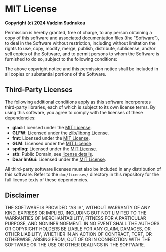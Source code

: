 # MIT License

**Copyright (c) 2024 Vadzim Sudnukou**

Permission is hereby granted, free of charge, to any person obtaining a copy of this software and associated documentation files (the "Software"), to deal in the Software without restriction, including without limitation the rights to use, copy, modify, merge, publish, distribute, sublicense, and/or sell copies of the Software, and to permit persons to whom the Software is furnished to do so, subject to the following conditions:

The above copyright notice and this permission notice shall be included in all copies or substantial portions of the Software.

## Third-Party Licenses

The following additional conditions apply as this software incorporates third-party libraries, each of which is subject to its own license terms. By using this software, you agree to comply with the licenses of these dependencies:

- **glad**: Licensed under the [MIT License](doc/licenses/glad/LICENSE).
- **GLFW**: Licensed under the [zlib/libpng License](doc/licenses/GLFW/LICENSE.md).
- **fmt**: Licensed under the [MIT License](doc/licenses/fmt/LICENSE).
- **GLM**: Licensed under the [MIT License](doc/licenses/GLM/copying.txt).
- **spdlog**: Licensed under the [MIT License](doc/licenses/spdlog/LICENSE).
- **stb**: Public Domain, see [license details](doc/licenses/stb/LICENSE).
- **Dear ImGui**: Licensed under the [MIT License](doc/licenses/ImGui/LICENSE.txt).

All third-party software licenses must also be included in any distribution of this software. Refer to the `doc/licenses/` directory in this repository for the full license texts of these dependencies.

## Disclaimer

THE SOFTWARE IS PROVIDED "AS IS", WITHOUT WARRANTY OF ANY KIND, EXPRESS OR IMPLIED, INCLUDING BUT NOT LIMITED TO THE WARRANTIES OF MERCHANTABILITY, FITNESS FOR A PARTICULAR PURPOSE, AND NONINFRINGEMENT. IN NO EVENT SHALL THE AUTHORS OR COPYRIGHT HOLDERS BE LIABLE FOR ANY CLAIM, DAMAGES, OR OTHER LIABILITY, WHETHER IN AN ACTION OF CONTRACT, TORT, OR OTHERWISE, ARISING FROM, OUT OF OR IN CONNECTION WITH THE SOFTWARE OR THE USE OR OTHER DEALINGS IN THE SOFTWARE.
